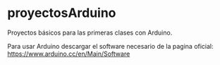 # proyectosArduino
Proyectos básicos para las primeras clases con Arduino.

Para usar Arduino descargar el software necesario de la pagina oficial: 
https://www.arduino.cc/en/Main/Software


